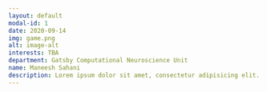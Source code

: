 ```yaml
---
layout: default
modal-id: 1
date: 2020-09-14
img: game.png
alt: image-alt
interests: TBA
department: Gatsby Computational Neuroscience Unit
name: Maneesh Sahani
description: Lorem ipsum dolor sit amet, consectetur adipisicing elit. Mollitia neque assumenda ipsam nihil, molestias magnam, recusandae quos quis inventore quisquam velit asperiores, vitae? Reprehenderit soluta, eos quod consequuntur itaque. Nam.
---
```

